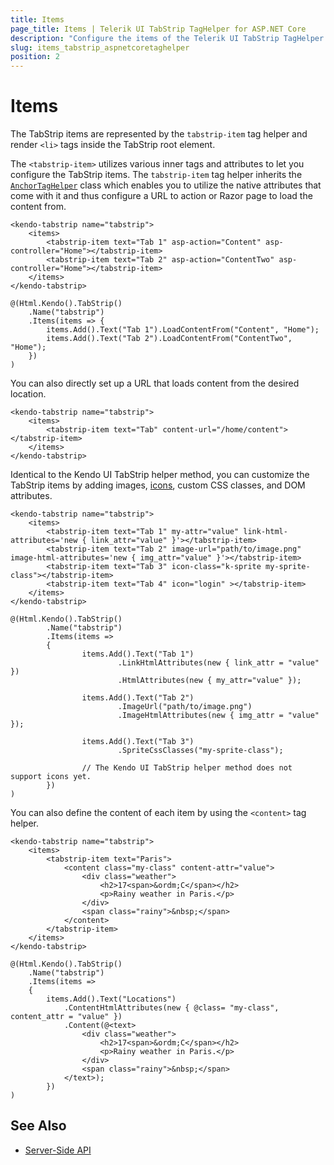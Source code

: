 ```yaml
---
title: Items
page_title: Items | Telerik UI TabStrip TagHelper for ASP.NET Core
description: "Configure the items of the Telerik UI TabStrip TagHelper for ASP.NET Core (MVC 6 or ASP.NET Core MVC)."
slug: items_tabstrip_aspnetcoretaghelper
position: 2
---
```


# Items

The TabStrip items are represented by the `tabstrip-item` tag helper and render `<li>` tags inside the TabStrip root element.

The `<tabstrip-item>` utilizes various inner tags and attributes to let you configure the TabStrip items. The `tabstrip-item` tag helper inherits the [`AnchorTagHelper`](https://docs.microsoft.com/en-us/aspnet/core/mvc/views/tag-helpers/built-in/anchor-tag-helper) class which enables you to utilize the native attributes that come with it and thus configure a URL to action or Razor page to load the content from.

```tagHelper
<kendo-tabstrip name="tabstrip">
    <items>
        <tabstrip-item text="Tab 1" asp-action="Content" asp-controller="Home"></tabstrip-item>
        <tabstrip-item text="Tab 2" asp-action="ContentTwo" asp-controller="Home"></tabstrip-item>
    </items>
</kendo-tabstrip>
```
```cshtml
@(Html.Kendo().TabStrip()
    .Name("tabstrip")
    .Items(items => {
        items.Add().Text("Tab 1").LoadContentFrom("Content", "Home");
        items.Add().Text("Tab 2").LoadContentFrom("ContentTwo", "Home");
    })
)
```

You can also directly set up a URL that loads content from the desired location.

```
<kendo-tabstrip name="tabstrip">
    <items>
        <tabstrip-item text="Tab" content-url="/home/content"></tabstrip-item>
    </items>
</kendo-tabstrip>
```

Identical to the Kendo UI TabStrip helper method, you can customize the TabStrip items by adding images, [icons](https://docs.telerik.com/kendo-ui/styles-and-layout/icons-web), custom CSS classes, and DOM attributes.

```tagHelper
<kendo-tabstrip name="tabstrip">
    <items>
        <tabstrip-item text="Tab 1" my-attr="value" link-html-attributes='new { link_attr="value" }'></tabstrip-item>
        <tabstrip-item text="Tab 2" image-url="path/to/image.png" image-html-attributes='new { img_attr="value" }'></tabstrip-item>
        <tabstrip-item text="Tab 3" icon-class="k-sprite my-sprite-class"></tabstrip-item>
        <tabstrip-item text="Tab 4" icon="login" ></tabstrip-item>
    </items>
</kendo-tabstrip>
```
```cshtml
@(Html.Kendo().TabStrip()
		.Name("tabstrip")
		.Items(items =>
		{
				items.Add().Text("Tab 1")
						.LinkHtmlAttributes(new { link_attr = "value" })
						.HtmlAttributes(new { my_attr="value" });

				items.Add().Text("Tab 2")
						.ImageUrl("path/to/image.png")
						.ImageHtmlAttributes(new { img_attr = "value" });

				items.Add().Text("Tab 3")
						.SpriteCssClasses("my-sprite-class");

				// The Kendo UI TabStrip helper method does not support icons yet.
		})
)
```

You can also define the content of each item by using the `<content>` tag helper.

```tagHelper
<kendo-tabstrip name="tabstrip">
    <items>
        <tabstrip-item text="Paris">
            <content class="my-class" content-attr="value">
                <div class="weather">
                    <h2>17<span>&ordm;C</span></h2>
                    <p>Rainy weather in Paris.</p>
                </div>
                <span class="rainy">&nbsp;</span>
            </content>
        </tabstrip-item>
    </items>
</kendo-tabstrip>
```
```cshtml
@(Html.Kendo().TabStrip()
    .Name("tabstrip")
    .Items(items =>
    {
        items.Add().Text("Locations")
            .ContentHtmlAttributes(new { @class= "my-class", content_attr = "value" })
            .Content(@<text>
                <div class="weather">
                    <h2>17<span>&ordm;C</span></h2>
                    <p>Rainy weather in Paris.</p>
                </div>
                <span class="rainy">&nbsp;</span>
            </text>);
        })
)
```

## See Also

* [Server-Side API](/api/tabstrip)
